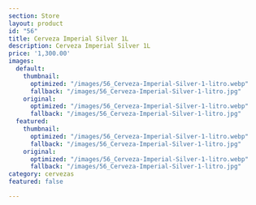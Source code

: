 ```yaml
---
section: Store
layout: product
id: "56"
title: Cerveza Imperial Silver 1L
description: Cerveza Imperial Silver 1L
price: '1,300.00'
images:
  default:
    thumbnail:
      optimized: "/images/56_Cerveza-Imperial-Silver-1-litro.webp"
      fallback: "/images/56_Cerveza-Imperial-Silver-1-litro.jpg"
    original:
      optimized: "/images/56_Cerveza-Imperial-Silver-1-litro.webp"
      fallback: "/images/56_Cerveza-Imperial-Silver-1-litro.jpg"
  featured:
    thumbnail:
      optimized: "/images/56_Cerveza-Imperial-Silver-1-litro.webp"
      fallback: "/images/56_Cerveza-Imperial-Silver-1-litro.jpg"
    original:
      optimized: "/images/56_Cerveza-Imperial-Silver-1-litro.webp"
      fallback: "/images/56_Cerveza-Imperial-Silver-1-litro.jpg"
category: cervezas
featured: false

---
```

